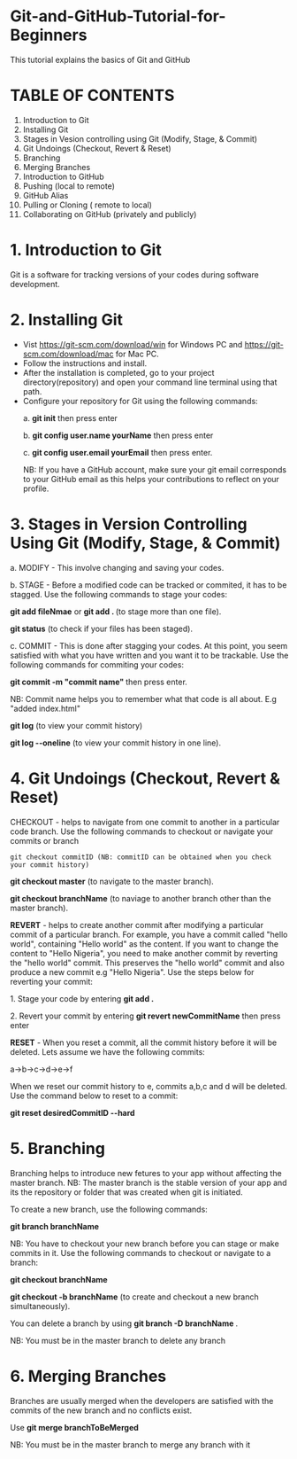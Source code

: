 # Git-and-GitHub-Tutorial-for-Beginners
This tutorial explains the basics of Git and GitHub

# TABLE OF CONTENTS

1. Introduction to Git
2. Installing Git
3. Stages in Vesion controlling using Git (Modify, Stage, & Commit)
4. Git Undoings (Checkout, Revert & Reset)
5. Branching
6. Merging Branches
7. Introduction to GitHub
8. Pushing (local to remote)
9. GitHub Alias
10. Pulling or Cloning ( remote to local)
11. Collaborating on GitHub (privately and publicly)



# 1. Introduction to Git
Git is a software for tracking versions of your codes during software development.



# 2. Installing Git
  - Vist https://git-scm.com/download/win for Windows PC and https://git-scm.com/download/mac for Mac PC.
  - Follow the instructions and install.
  - After the installation is completed, go to your project directory(repository) and open your command line terminal using that path.
  - Configure your  repository for Git using the following commands:
          <p>  a. <b>git init</b> then press enter</p>
          <p>  b. <b>git config user.name yourName</b> then press enter</p>
           <p> c. <b>git config user.email yourEmail</b> then press enter.</p> NB: If you have a GitHub account, make sure your git email corresponds to your GitHub email as this helps your contributions to reflect on your profile.
    



# 3. Stages in Version Controlling Using Git (Modify, Stage, & Commit)
<p>a. MODIFY - This involve changing and saving your codes.</P>
<p>b. STAGE - Before a modified code can be tracked or commited, it has to be stagged. Use the following commands to stage your codes:</P>
  <p><b>git add fileNmae</b>  or <b>git add . </b>  (to stage more than one file).</P>
 <p> <b>git status</b>  (to check if your files has been staged).</p>
<p>c. COMMIT - This is done after stagging your codes. At this point, you seem satisfied with what you have written and you want it to be trackable. Use the following commands for commiting your codes: 
  <p><b>git commit -m "commit name" </b> then press enter. </p>NB: Commit name helps you to remember what that code is all about. E.g "added index.html"
<p>  <b>git log</b> (to view your commit history)</p>
 <p> <b>git log --oneline</b> (to view your commit history in one line).</P>
  
  
  
# 4.  Git Undoings (Checkout, Revert & Reset)
  CHECKOUT - helps to navigate from one commit to another in a particular code branch. Use the following commands to checkout or navigate your commits or branch
 
    git checkout commitID (NB: commitID can be obtained when you check your commit history)
   <P> <b>git checkout master</b> (to navigate to the master branch).</P>
  <p> <b> git checkout branchName</b> (to naviage to another branch other than the master branch).</p>
    
<p> <b>  REVERT</b> - helps to create another commit after modifying a particular commit of a particular branch. For example, you have a commit called "hello world", containing "Hello world" as the content. If you want to change the content to "Hello Nigeria", you need to make another commit by reverting the "hello world" commit. This preserves the "hello world" commit and also produce a new commit e.g "Hello Nigeria".  Use the steps below for reverting your commit:</p>
    <p>1. Stage your code by entering <b>git add .</b> </P>
  <p>  2. Revert your commit by entering <b>git revert newCommitName</b> then press enter</P>
 
<p> <b> RESET</b> - When you reset a commit, all the commit history before it will be deleted. Lets assume we have the following commits: <p> a->b->c->d->e->f</p> When we reset our commit history to e, commits a,b,c and d will be deleted. Use the command below to reset to a commit:
<p>   <b> git reset desiredCommitID --hard</b></p>
    
 
 

  
 # 5.  Branching
  Branching helps to introduce new fetures to your app without affecting the master branch. NB: The master branch is the stable version of your app and its the repository or folder that was created when git is initiated.
  <P>To create a new branch, use the following commands:
      <P> <b>git branch branchName</b></p>
   NB: You have to checkout your new branch before you can stage or make commits in it. Use the following commands to checkout or navigate to a branch: 
  <p><b>git checkout branchName</b></p>
   <b>git checkout -b branchName</b> (to create and checkout a new branch simultaneously).</p>
   <p> You can delete a branch by using <b> git branch -D branchName </b>.</p>
  <p> NB: You must be in the master branch to delete any branch </p>
   
   
   
# 6. Merging Branches
  Branches are usually merged when the developers are satisfied with the commits of the new branch and no conflicts exist.
  <p> Use <b> git merge branchToBeMerged </b> </p>
  
  <p> NB: You must be in the master branch to merge any branch with it </p>
  
  





